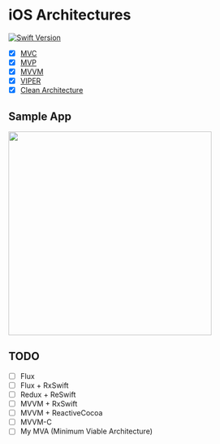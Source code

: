 iOS Architectures
===

[![Swift Version](https://img.shields.io/badge/Swift-4-F16D39.svg)](https://developer.apple.com/swift)

- [x] [MVC](https://github.com/tattn/ios-architectures/tree/master/ios-architectures/MVC)
- [x] [MVP](https://github.com/tattn/ios-architectures/tree/master/ios-architectures/MVP)
- [x] [MVVM](https://github.com/tattn/ios-architectures/tree/master/ios-architectures/MVVM)
- [x] [VIPER](https://github.com/tattn/ios-architectures/tree/master/ios-architectures/VIPER)
- [x] [Clean Architecture](https://github.com/tattn/ios-architectures/tree/master/ios-architectures/CleanArchitecture)

## Sample App

<img width=400 src="https://qiita-image-store.s3.amazonaws.com/0/91631/0a8d4c61-1105-e45d-7507-19eddc2efe9a.png">

## TODO

- [ ] Flux
- [ ] Flux + RxSwift
- [ ] Redux + ReSwift
- [ ] MVVM + RxSwift
- [ ] MVVM + ReactiveCocoa
- [ ] MVVM-C
- [ ] My MVA (Minimum Viable Architecture)
